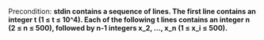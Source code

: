 Precondition: **stdin contains a sequence of lines. The first line contains an integer t (1 ≤ t ≤ 10^4). Each of the following t lines contains an integer n (2 ≤ n ≤ 500), followed by n-1 integers x_2, ..., x_n (1 ≤ x_i ≤ 500).**